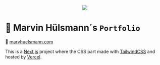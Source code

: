<p align="center"><a href="https://marvhuelsmann.com" target="_blank">
<img src="https://i.imgur.com/bcyrcXP.png">
</a></p>

# 🤟 Marvin Hülsmann´s `Portfolio`

🤲 [marvhuelsmann.com](https://marvhuelsmann.com)


This is a [Next.js](https://nextjs.com/) project where the CSS part made with [TailwindCSS](https://tailwindcss.com) and hosted by [Vercel](https://vercel.com/).

